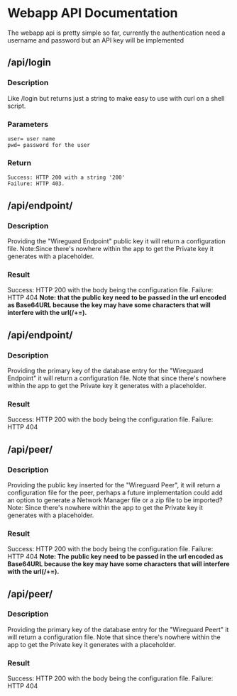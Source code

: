 # Webapp API Documentation
The webapp api is pretty simple so far, currently the authentication need a username and password but an API key will be implemented
## /api/login
### Description
Like /login but returns just a string to make easy to use with curl on a shell script.
### Parameters
```
user= user name
pwd= password for the user
```
### Return
```
Success: HTTP 200 with a string '200'
Failure: HTTP 403.
```
## /api/endpoint/<pubkey>
### Description
Providing the "Wireguard Endpoint" public key it will return a configuration file.
Note:Since there's nowhere within the app to get the Private key it generates with a placeholder.
### Result
Success: HTTP 200 with the body being the configuration file.
Failure: HTTP 404
**Note: that the public key need to be passed in the url encoded as Base64URL because the key may have some characters that will interfere with the url(/+=).**
## /api/endpoint/<id>
### Description
Providing the primary key of the database entry for the "Wireguard Endpoint" it will return a configuration file.
Note that since there's nowhere within the app to get the Private key it generates with a placeholder.
### Result
Success: HTTP 200 with the body being the configuration file.
Failure: HTTP 404
## /api/peer/<pubkey>
### Description
Providing the public key inserted for the "Wireguard Peer", it will return a configuration file for the peer, perhaps a future implementation could add an option to generate a Network Manager file or a zip file to be imported?
Note: Since there's nowhere within the app to get the Private key it generates with a placeholder.
### Result
Success: HTTP 200 with the body being the configuration file.
Failure: HTTP 404
**Note: The public key need to be passed in the url encoded as Base64URL because the key may have some characters that will interfere with the url(/+=).**
## /api/peer/<id>
### Description
Providing the primary key of the database entry for the "Wireguard Peert" it will return a configuration file.
Note that since there's nowhere within the app to get the Private key it generates with a placeholder.
### Result
Success: HTTP 200 with the body being the configuration file.
Failure: HTTP 404